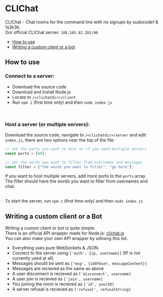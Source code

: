 # CLIChat
CLIChat - Chat rooms for the command line with no signups by sudocode1 & 1s3k3b. <br>
Our official CLIChat server: `188.165.82.203:90` <br>
- [How to use](#how-to-use)
- [Writing a custom client or a bot](#writing-a-custom-client-or-a-bot)

## How to use
### Connect to a server:
- Download the source code
- Download and Install Node.js
- Locate to `/<clichatdir>/client`
- Run `npm i` (first time only) and then `node index.js`

<br>

### Host a server (or multiple servers):
Download the source code, navigate to `/<clichatdir>/server` and edit `index.js`, there are two options near the top of the file:
```js
// set the ports you want to host on if you need multiple servers
const ports = [90];

// set the words you want to filter from usernames and messages
const filter = ["the words you want to filter", "go here"];
```
If you want to host multiple servers, add more ports to the `ports` array. <br>
The filter should have the words you want to filter from usernames and chat. <br> <br>

To start the server, run `npm i` (first time only) and then `node index.js`

## Writing a custom client or a Bot
Writing a custom client or bot is quite simple. <br>
There is an official API wrapper made for Node.js: [clichat.js](https://github.com/sudocode1/clichat.js)<br>
You can also make your own API wrapper by utilising this list. 
- Everything uses pure WebSockets & JSON.
- Connect to the server using `['auth', {ip, username}]` (IP is not currently used at all)
- Messages should be sent as `['msg', {idOfUser, messageContent}]`
- Messages are recieved as the same as above
- A user disconnect is recieved as `['disconnect', username]`
- A user join is recieved as `['join', username]`
- You joining the room is recieved as `['id', yourID]`
- A server refusal is recieved as `['refusal', refusalString]` 
